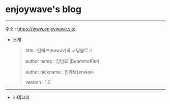  # enjoywave's blog  

---
주소 : https://www.enjoywave.site  
- 소개 

  > title : 인웨브(enwav)의 코딩블로그
  >
  > author name : 김범모 (BeommoKim)  
  >
  > author nickname : 인웨브(enwav)  
  >
  > version : 1.0 

---

- 카테고리

  > 

